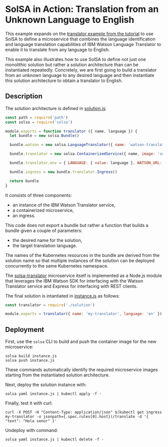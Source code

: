 <!--
#
# Copyright 2019 IBM Corporation
#
# Licensed under the Apache License, Version 2.0 (the "License");
# you may not use this file except in compliance with the License.
# You may obtain a copy of the License at
#
#     http://www.apache.org/licenses/LICENSE-2.0
#
# Unless required by applicable law or agreed to in writing, software
# distributed under the License is distributed on an "AS IS" BASIS,
# WITHOUT WARRANTIES OR CONDITIONS OF ANY KIND, either express or implied.
# See the License for the specific language governing permissions and
# limitations under the License.
-->

# SolSA in Action: Translation from an Unknown Language to English

This example expands on the [translator example from the
tutorial](../../tutorial#example-watson-translator) to use SolSA to define a
microservice that combines the language identification and language translation
capabilities of IBM Watson Language Translator to enable it to translate from
any language to English.

This example also illustrates how to use SolSA to define not just one monolithic
solution but rather a solution architecture than can be instantiated repeatedly.
Concretely, we are first going to build a translator from an unknown language to
any desired language and then instantiate this solution architecture to obtain a
translator to English.

## Description

The solution architecture is defined in [solution.js](solution.js):
```javascript
const path = require('path')
const solsa = require('solsa')

module.exports = function translator ({ name, language }) {
  let bundle = new solsa.Bundle()

  bundle.watson = new solsa.LanguageTranslator({ name: 'watson-translator-for-' + name })

  bundle.translator = new solsa.ContainerizedService({ name, image: 'solsa-translator', build: path.join(__dirname, 'solsa-translator'), port: 8080 })

  bundle.translator.env = { LANGUAGE: { value: language }, WATSON_URL: bundle.watson.getSecret('url'), WATSON_APIKEY: bundle.watson.getSecret('apikey') }

  bundle.ingress = new bundle.translator.Ingress()

  return bundle
}
```
It consists of three components:
- an instance of the IBM Watson Translator service,
- a containerized microservice,
- an ingress.

This code does not export a bundle but rather a function that builds a bundle
given a couple of parameters:
- the desired name for the solution,
- the target translation language.

The names of the Kubernetes resources in the bundle are derived from the
solution name so that multiple instances of the solution can be deployed
concurrently to the same Kubernetes namespace.

The [solsa-translator](solsa-translator) microservice itself is implemented as a
Node.js module that leverages the IBM Watson SDK for interfacing with the Watson
Translator service and Express for interfacing with REST clients.

The final solution is intantiated in [instance.js](instance.js) as follows:
```javascript
const translator = require('./solution')

module.exports = translator({ name: 'my-translator', language: 'en' })
```

## Deployment

First, use the `solsa` CLI to build and push the container image for the new
microservice:
```shell
solsa build instance.js
solsa push instance.js
```
These commands automatically identify the required microservice images starting
from the instantiated solution architecture.

Next, deploy the solution instance with:
```shell
solsa yaml instance.js | kubectl apply -f -
```
Finally, test it with curl:
```shell
curl -X POST -H "Content-Type: application/json" $(kubectl get ingress my-translator -o jsonpath={.spec.rules[0].host})/translate -d '{ "text": "Hola senor" }'
```
Undeploy with command:
```shell
solsa yaml instance.js | kubectl delete -f -
```
